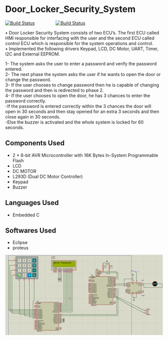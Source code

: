 # Door_Locker_Security_System



[![Build Status](https://img.shields.io/badge/Embedded&nbsp;C-100%25-green)](https://travis-ci.org/joemccann/dillinger) &nbsp;&nbsp;&nbsp;&nbsp;&nbsp;&nbsp;&nbsp;&nbsp;&nbsp;&nbsp;&nbsp;&nbsp;&nbsp;&nbsp;&nbsp;&nbsp;[![Build Status](https://img.shields.io/badge/commit%20activity-1weeks-blue)](https://travis-ci.org/joemccann/dillinger) &nbsp;&nbsp;&nbsp;&nbsp;&nbsp;&nbsp;&nbsp;&nbsp;
<br />

• Door Locker Security System consists of two ECU’s. The first ECU called HMI responsible for interfacing with the user and the second ECU called control ECU which is responsible for the system operations and control.<br />
• Implemented the following drivers Keypad, LCD, DC Motor, UART, Timer, I2C and External EEPROM.

1- The system asks the user to enter a password and verify the password entered.<br />
2- The next phase the system asks the user if he wants to open the door or change the password.<br />
3- If the user chooses to change password then he is capable of changing the password and then is redirected to phase 2.<br />
4- If the user chooses to open the door, he has 3 chances to enter the password correctly.<br />
-If the password is entered correctly within the 3 chances the door will open in 30 seconds and then stay opened for an extra 3 seconds and then close again in 30 seconds.<br />
-Else the buzzer is activated and the whole system is locked for 60 seconds.


## Components Used

- 2 * 8-bit AVR Microcontroller with 16K Bytes In-System Programmable Flash
- LCD
- DC MOTOR
- L293D (Dual DC Motor Controller)
- Keypad
- Buzzer




## Languages Used

- Embedded C


## Softwares Used

- Eclipse
- proteus

<p align="center">
  <img alt="gif" src="https://github.com/YasserAhmedMoh/Door_Locker_Security_System/blob/main/DoorLockerSecuritySystem.png" />
<p>
